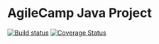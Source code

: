 # AgileCamp Java Project


[![Build status](https://api.travis-ci.org/scrumtrek/agilecamp-java.svg)](https://travis-ci.org/scrumtrek/agilecamp-java)
[![Coverage Status](https://coveralls.io/repos/github/scrumtrek/agilecamp/badge.svg?branch=master)](https://coveralls.io/github/scrumtrek/agilecamp?branch=master)
